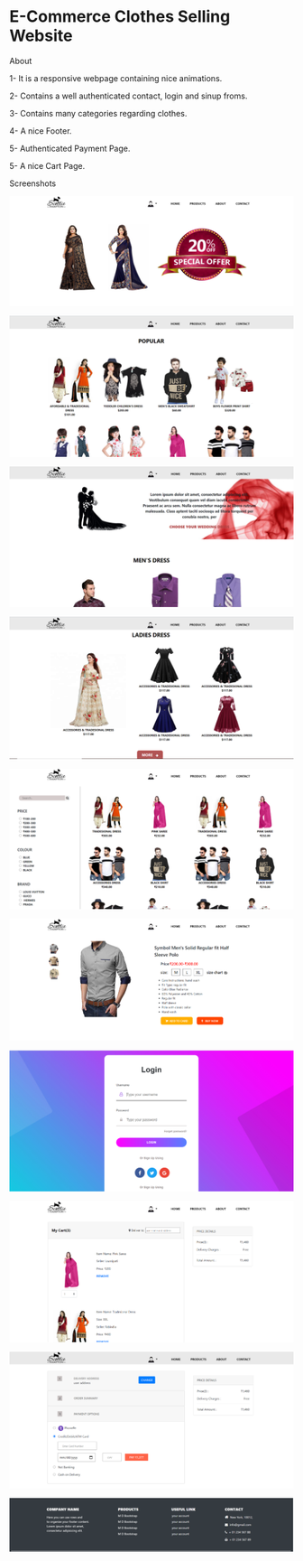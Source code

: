 # E-Commerce Clothes Selling Website
About

1- It is a responsive webpage containing nice animations.

2- Contains a well authenticated contact, login and sinup froms.

3- Contains many categories regarding clothes.

4- A nice Footer.

5- Authenticated Payment Page.

5- A nice Cart Page.

Screenshots

![](https://github.com/tabishmomin415/tabish-website/blob/main/Demo_look/Web_look_1.PNG)


![](https://github.com/tabishmomin415/tabish-website/blob/main/Demo_look/Web_look_2.PNG)


![](https://github.com/tabishmomin415/tabish-website/blob/main/Demo_look/Web_look_3.PNG)


![](https://github.com/tabishmomin415/tabish-website/blob/main/Demo_look/Web_look_4.PNG)


![](https://github.com/tabishmomin415/tabish-website/blob/main/Demo_look/Web_look_5.PNG)


![](https://github.com/tabishmomin415/tabish-website/blob/main/Demo_look/Web_look_6.PNG)


![](https://github.com/tabishmomin415/tabish-website/blob/main/Demo_look/Web_look_7.PNG)


![](https://github.com/tabishmomin415/tabish-website/blob/main/Demo_look/Web_look_8.PNG)


![](https://github.com/tabishmomin415/tabish-website/blob/main/Demo_look/Web_look_9.PNG)


![](https://github.com/tabishmomin415/tabish-website/blob/main/Demo_look/Web_look_10.PNG)


